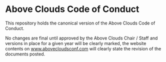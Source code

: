 Above Clouds Code of Conduct
========================

This repository holds the canonical version of the Above Clouds Code of Conduct.

No changes are final until approved by the Above Clouds Chair / Staff and versions in place for a given year will be clearly marked, the website contents on www.abovecloudsconf.com will clearly state the revision of the documents posted.
